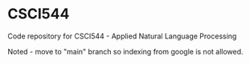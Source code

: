 # CSCI544
Code repository for CSCI544 - Applied Natural Language Processing

Noted - move to "main" branch so indexing from google is not allowed.
